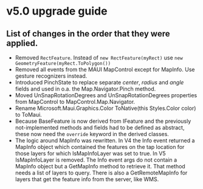 # v5.0 upgrade guide 

## List of changes in the order that they were applied.
- Removed `RectFeature`. Instead of `new RectFeature(myRect)` use `new GeometryFeature(myRect.ToPolygon())`
- Removed all events from the MAUI MapControl except for MapInfo. Use gesture recognizers instead.
- Introduced PinchState to replace separate *center*, *radius* and *angle* fields and used in o.a. the Map.Navigator.Pinch method.
- Moved UnSnapRotationDegrees and UnSnapRotationDegrees properties from MapControl to MapControl.Map.Navigator.
- Rename Microsoft.Maui.Graphics.Color ToNative(this Styles.Color color) to ToMaui.
- Because BaseFeature is now derived from IFeature and the previously not-implemented methods and fields had to be defined as abstract, these now need the `override` keyword in the derived classes.
- The logic around MapInfo was rewritten. In V4 the Info event returned a MapInfo object which contained the features on the tap location for those layers for which IsMapInfoLayer was set to true. In V5 IsMapInfoLayer is removed. The Info event args do not contain a MapInfo object but a GetMapInfo method to retrieve it. That method needs a list of layers to query. There is also a GetRemoteMapInfo for layers that get the feature info from the server, like WMS.
